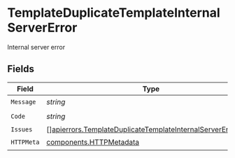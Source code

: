 # TemplateDuplicateTemplateInternalServerError

Internal server error


## Fields

| Field                                                                                                                                        | Type                                                                                                                                         | Required                                                                                                                                     | Description                                                                                                                                  |
| -------------------------------------------------------------------------------------------------------------------------------------------- | -------------------------------------------------------------------------------------------------------------------------------------------- | -------------------------------------------------------------------------------------------------------------------------------------------- | -------------------------------------------------------------------------------------------------------------------------------------------- |
| `Message`                                                                                                                                    | *string*                                                                                                                                     | :heavy_check_mark:                                                                                                                           | N/A                                                                                                                                          |
| `Code`                                                                                                                                       | *string*                                                                                                                                     | :heavy_check_mark:                                                                                                                           | N/A                                                                                                                                          |
| `Issues`                                                                                                                                     | [][apierrors.TemplateDuplicateTemplateInternalServerErrorIssue](../../models/apierrors/templateduplicatetemplateinternalservererrorissue.md) | :heavy_minus_sign:                                                                                                                           | N/A                                                                                                                                          |
| `HTTPMeta`                                                                                                                                   | [components.HTTPMetadata](../../models/components/httpmetadata.md)                                                                           | :heavy_check_mark:                                                                                                                           | N/A                                                                                                                                          |